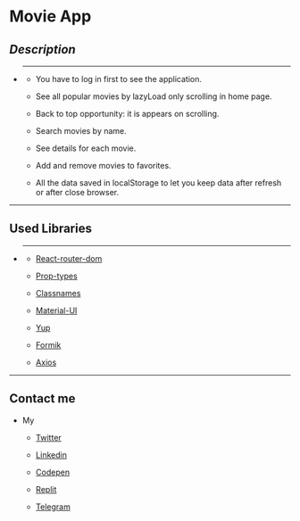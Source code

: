 # Movie App

_Description_
---

* ---

    * You have to log in first to see the application.

    * See all popular movies by lazyLoad only scrolling in home page.

    * Back to top opportunity: it is appears on scrolling.

    * Search movies by name.

    * See details for each movie.

    * Add and remove movies to favorites.

    * All the data saved in localStorage to let you keep data after refresh or after close browser.

---


## Used Libraries

* ---

    * [React-router-dom](https://reactrouter.com/web/guides/quick-start)

    * [Prop-types](https://www.npmjs.com/package/prop-types)

    * [Classnames](https://www.npmjs.com/package/classnames)

    * [Material-UI](https://material-ui.com/ru/)

    * [Yup](https://yup.com/)

    * [Formik](https://formik.org/)

    * [Axios](https://www.npmjs.com/package//axios)

---

## Contact me

* My

    * [Twitter](https://twitter.com/nersisyan_karl)

    * [Linkedin](https://www.linkedin.com/in/karlen-nersisyan/)

    * [Codepen](https://codepen.io/karlennersisyan/)

    * [Replit](https://replit.com/@KarlenNersisyan)

    * [Telegram](https://t.me/NKarlen)
